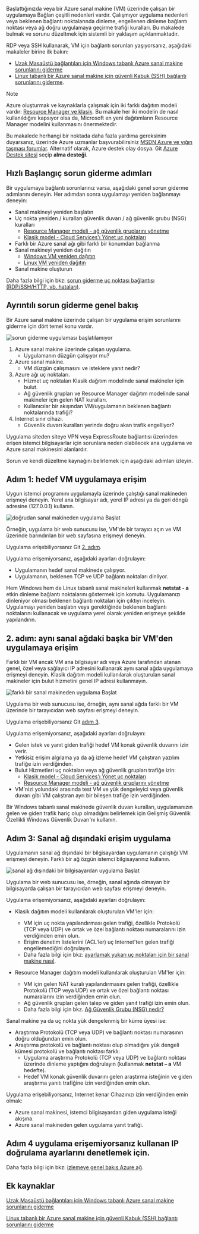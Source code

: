 Başlattığınızda veya bir Azure sanal makine (VM) üzerinde çalışan bir uygulamaya Bağlan çeşitli nedenleri vardır. Çalışmıyor uygulama nedenleri veya beklenen bağlantı noktalarında dinleme, engellenen dinleme bağlantı noktası veya ağ doğru uygulamaya geçirme trafiği kuralları. Bu makalede bulmak ve sorunu düzeltmek için sistemli bir yaklaşım açıklanmaktadır.

RDP veya SSH kullanarak, VM için bağlantı sorunları yaşıyorsanız, aşağıdaki makaleler birine ilk bakın:

* [Uzak Masaüstü bağlantıları için Windows tabanlı Azure sanal makine sorunlarını giderme](../articles/virtual-machines/windows/troubleshoot-rdp-connection.md)
* [Linux tabanlı bir Azure sanal makine için güvenli Kabuk (SSH) bağlantı sorunlarını giderme](../articles/virtual-machines/linux/troubleshoot-ssh-connection.md).

> [!NOTE]
> Azure oluşturmak ve kaynaklarla çalışmak için iki farklı dağıtım modeli vardır: [Resource Manager ve klasik](../articles/resource-manager-deployment-model.md). Bu makale her iki modelin de nasıl kullanıldığını kapsıyor olsa da, Microsoft en yeni dağıtımların Resource Manager modelini kullanmasını önermektedir.

Bu makalede herhangi bir noktada daha fazla yardıma gereksinim duyarsanız, üzerinde Azure uzmanlar başvurabilirsiniz [MSDN Azure ve yığın taşması forumlar](https://azure.microsoft.com/support/forums/). Alternatif olarak, Azure destek olay dosya. Git [Azure Destek sitesi](https://azure.microsoft.com/support/options/) seçip **alma desteği**.

## <a name="quick-start-troubleshooting-steps"></a>Hızlı Başlangıç sorun giderme adımları
Bir uygulamaya bağlantı sorunlarınız varsa, aşağıdaki genel sorun giderme adımlarını deneyin. Her adımdan sonra uygulamayı yeniden bağlanmayı deneyin:

* Sanal makineyi yeniden başlatın
* Uç nokta yeniden / kuralları güvenlik duvarı / ağ güvenlik grubu (NSG) kuralları
  * [Resource Manager modeli - ağ güvenlik gruplarını yönetme](../articles/virtual-network/virtual-networks-create-nsg-arm-pportal.md)
  * [Klasik model - Cloud Services'ı Yönet uç noktaları](../articles/cloud-services/cloud-services-enable-communication-role-instances.md)
* Farklı bir Azure sanal ağı gibi farklı bir konumdan bağlanma
* Sanal makineyi yeniden dağıtın
  * [Windows VM yeniden dağıtın](../articles/virtual-machines/windows/redeploy-to-new-node.md)
  * [Linux VM yeniden dağıtın](../articles/virtual-machines/linux/redeploy-to-new-node.md)
* Sanal makine oluşturun

Daha fazla bilgi için bkz: [sorun giderme uç noktası bağlantısı (RDP/SSH/HTTP, vb. hataları)](https://social.msdn.microsoft.com/Forums/azure/en-US/538a8f18-7c1f-4d6e-b81c-70c00e25c93d/troubleshooting-endpoint-connectivity-rdpsshhttp-etc-failures?forum=WAVirtualMachinesforWindows).

## <a name="detailed-troubleshooting-overview"></a>Ayrıntılı sorun giderme genel bakış
Bir Azure sanal makine üzerinde çalışan bir uygulama erişim sorunlarını giderme için dört temel konu vardır.

![sorun giderme uygulaması başlatılamıyor](./media/virtual-machines-common-troubleshoot-app-connection/tshoot_app_access1.png)

1. Azure sanal makine üzerinde çalışan uygulama.
   * Uygulamanın düzgün çalışıyor mu?
2. Azure sanal makine.
   * VM düzgün çalışmasını ve isteklere yanıt nedir?
3. Azure ağı uç noktaları.
   * Hizmet uç noktaları Klasik dağıtım modelinde sanal makineler için bulut.
   * Ağ güvenlik grupları ve Resource Manager dağıtım modelinde sanal makineler için gelen NAT kuralları.
   * Kullanıcılar bir akışından VM/uygulamanın beklenen bağlantı noktalarında trafiği?
4. Internet sınır cihazı.
   * Güvenlik duvarı kuralları yerinde doğru akan trafik engelliyor?

Uygulama siteden siteye VPN veya ExpressRoute bağlantısı üzerinden erişen istemci bilgisayarlar için sorunlara neden olabilecek ana uygulama ve Azure sanal makinesini alanlardır.

Sorun ve kendi düzeltme kaynağını belirlemek için aşağıdaki adımları izleyin.

## <a name="step-1-access-application-from-target-vm"></a>Adım 1: hedef VM uygulamaya erişim
Uygun istemci programını uygulamayla üzerinde çalıştığı sanal makineden erişmeyi deneyin. Yerel ana bilgisayar adı, yerel IP adresi ya da geri döngü adresine (127.0.0.1) kullanın.

![doğrudan sanal makineden uygulama Başlat](./media/virtual-machines-common-troubleshoot-app-connection/tshoot_app_access2.png)

Örneğin, uygulama bir web sunucusu ise, VM'de bir tarayıcı açın ve VM üzerinde barındırılan bir web sayfasına erişmeyi deneyin.

Uygulama erişebiliyorsanız Git [2. adım](#step2).

Uygulama erişemiyorsanız, aşağıdaki ayarları doğrulayın:

* Uygulamanın hedef sanal makinede çalışıyor.
* Uygulamanın, beklenen TCP ve UDP bağlantı noktaları dinliyor.

Hem Windows hem de Linux tabanlı sanal makineleri kullanmak **netstat - a** etkin dinleme bağlantı noktalarını göstermek için komutu. Uygulamanızı dinleniyor olması beklenen bağlantı noktaları için çıktıyı inceleyin. Uygulamayı yeniden başlatın veya gerektiğinde beklenen bağlantı noktalarını kullanacak ve uygulama yerel olarak yeniden erişmeye şekilde yapılandırın.

## <a id="step2"></a>2. adım: aynı sanal ağdaki başka bir VM'den uygulamaya erişim
Farklı bir VM ancak VM ana bilgisayar adı veya Azure tarafından atanan genel, özel veya sağlayıcı IP adresini kullanarak aynı sanal ağda uygulamaya erişmeyi deneyin. Klasik dağıtım modeli kullanılarak oluşturulan sanal makineler için bulut hizmetini genel IP adresi kullanmayın.

![farklı bir sanal makineden uygulama Başlat](./media/virtual-machines-common-troubleshoot-app-connection/tshoot_app_access3.png)

Uygulama bir web sunucusu ise, örneğin, aynı sanal ağda farklı bir VM üzerinde bir tarayıcıdan web sayfası erişmeyi deneyin.

Uygulama erişebiliyorsanız Git [adım 3](#step3).

Uygulama erişemiyorsanız, aşağıdaki ayarları doğrulayın:

* Gelen istek ve yanıt giden trafiği hedef VM konak güvenlik duvarını izin verir.
* Yetkisiz erişim algılama ya da ağ izleme hedef VM çalıştıran yazılım trafiğe izin verdiğinden.
* Bulut Hizmetleri uç noktaları veya ağ güvenlik grupları trafiğe izin:
  * [Klasik model - Cloud Services'ı Yönet uç noktaları](../articles/cloud-services/cloud-services-enable-communication-role-instances.md)
  * [Resource Manager modeli - ağ güvenlik gruplarını yönetme](../articles/virtual-network/virtual-networks-create-nsg-arm-pportal.md)
* VM'nizi yolundaki arasında test VM ve yük dengeleyici veya güvenlik duvarı gibi VM çalıştıran ayrı bir bileşen trafiğe izin verdiğinden.

Bir Windows tabanlı sanal makinede güvenlik duvarı kuralları, uygulamanızın gelen ve giden trafik hariç olup olmadığını belirlemek için Gelişmiş Güvenlik Özellikli Windows Güvenlik Duvarı'nı kullanın.

## <a id="step3"></a>Adım 3: Sanal ağ dışındaki erişim uygulama
Uygulamanın sanal ağ dışındaki bir bilgisayardan uygulamanın çalıştığı VM erişmeyi deneyin. Farklı bir ağ özgün istemci bilgisayarınız kullanın.

![sanal ağ dışındaki bir bilgisayardan uygulama Başlat](./media/virtual-machines-common-troubleshoot-app-connection/tshoot_app_access4.png)

Uygulama bir web sunucusu ise, örneğin, sanal ağında olmayan bir bilgisayarda çalışan bir tarayıcıdan web sayfası erişmeyi deneyin.

Uygulama erişemiyorsanız, aşağıdaki ayarları doğrulayın:

* Klasik dağıtım modeli kullanılarak oluşturulan VM'ler için:
  
  * VM için uç nokta yapılandırması gelen trafiği, özellikle Protokolü (TCP veya UDP) ve ortak ve özel bağlantı noktası numaralarını izin verdiğinden emin olun.
  * Erişim denetim listelerini (ACL'ler) uç Internet'ten gelen trafiği engellemediğini doğrulayın.
  * Daha fazla bilgi için bkz: [ayarlamak yukarı uç noktaları için bir sanal makine nasıl](../articles/virtual-machines/windows/classic/setup-endpoints.md?toc=%2fazure%2fvirtual-machines%2fwindows%2fclassic%2ftoc.json).
* Resource Manager dağıtım modeli kullanılarak oluşturulan VM'ler için:
  
  * VM için gelen NAT kuralı yapılandırmasını gelen trafiği, özellikle Protokolü (TCP veya UDP) ve ortak ve özel bağlantı noktası numaralarını izin verdiğinden emin olun.
  * Ağ güvenlik grupları gelen talep ve giden yanıt trafiği izin emin olun.
  * Daha fazla bilgi için bkz. [Ağ Güvenlik Grubu (NSG) nedir?](../articles/virtual-network/virtual-networks-nsg.md)

Sanal makine ya da uç nokta yük dengelenmiş bir küme üyesi ise:

* Araştırma Protokolü (TCP veya UDP) ve bağlantı noktası numarasının doğru olduğundan emin olun.
* Araştırma protokolü ve bağlantı noktası olup olmadığını yük dengeli kümesi protokolü ve bağlantı noktası farklı:
  * Uygulama araştırma Protokolü (TCP veya UDP) ve bağlantı noktası üzerinde dinleme yaptığını doğrulayın (kullanmak **netstat – a** VM hedefte).
  * Hedef VM konak güvenlik duvarını gelen araştırma isteğinin ve giden araştırma yanıtı trafiğine izin verdiğinden emin olun.

Uygulama erişebiliyorsanız, Internet kenar Cihazınızı izin verdiğinden emin olmak:

* Azure sanal makinesi, istemci bilgisayardan giden uygulama isteği akışına.
* Azure sanal makineden gelen uygulama yanıt trafiği.

## <a name="step-4-if-you-cannot-access-the-application-use-ip-verify-to-check-the-settings"></a>Adım 4 uygulama erişemiyorsanız kullanan IP doğrulama ayarlarını denetlemek için. 

Daha fazla bilgi için bkz: [izlemeye genel bakış Azure ağ](https://docs.microsoft.com/azure/network-watcher/network-watcher-monitoring-overview). 

## <a name="additional-resources"></a>Ek kaynaklar
[Uzak Masaüstü bağlantıları için Windows tabanlı Azure sanal makine sorunlarını giderme](../articles/virtual-machines/windows/troubleshoot-rdp-connection.md)

[Linux tabanlı bir Azure sanal makine için güvenli Kabuk (SSH) bağlantı sorunlarını giderme](../articles/virtual-machines/linux/troubleshoot-ssh-connection.md)

